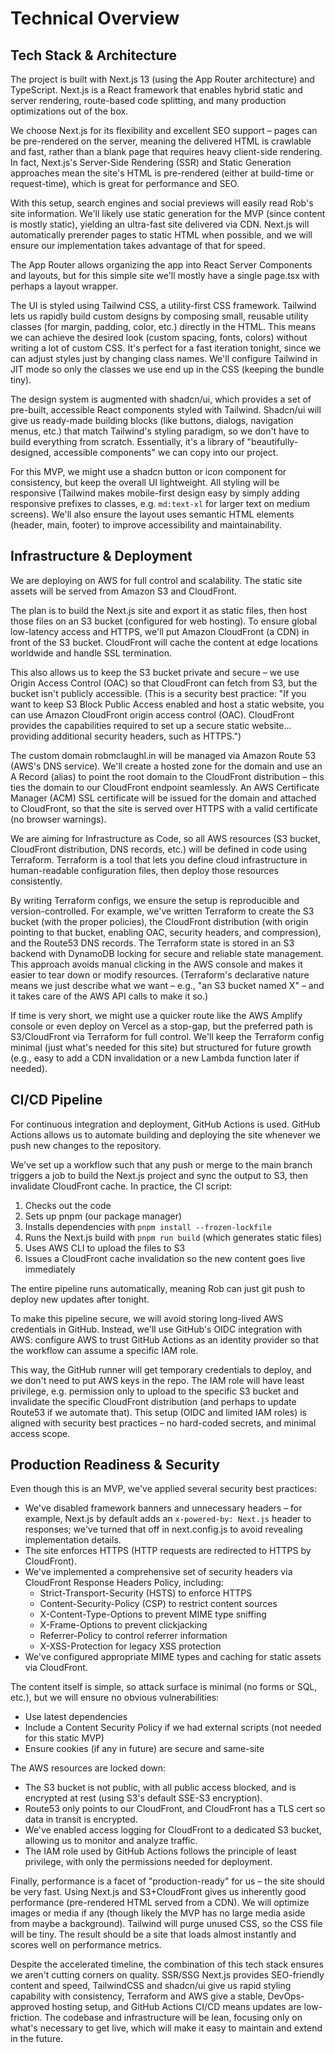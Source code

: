 # Technical Overview

## Tech Stack & Architecture

The project is built with Next.js 13 (using the App Router architecture) and TypeScript. Next.js is a React framework that enables hybrid static and server rendering, route-based code splitting, and many production optimizations out of the box.

We choose Next.js for its flexibility and excellent SEO support – pages can be pre-rendered on the server, meaning the delivered HTML is crawlable and fast, rather than a blank page that requires heavy client-side rendering. In fact, Next.js's Server-Side Rendering (SSR) and Static Generation approaches mean the site's HTML is pre-rendered (either at build-time or request-time), which is great for performance and SEO.

With this setup, search engines and social previews will easily read Rob's site information. We'll likely use static generation for the MVP (since content is mostly static), yielding an ultra-fast site delivered via CDN. Next.js will automatically prerender pages to static HTML when possible, and we will ensure our implementation takes advantage of that for speed.

The App Router allows organizing the app into React Server Components and layouts, but for this simple site we'll mostly have a single page.tsx with perhaps a layout wrapper.

The UI is styled using Tailwind CSS, a utility-first CSS framework. Tailwind lets us rapidly build custom designs by composing small, reusable utility classes (for margin, padding, color, etc.) directly in the HTML. This means we can achieve the desired look (custom spacing, fonts, colors) without writing a lot of custom CSS. It's perfect for a fast iteration tonight, since we can adjust styles just by changing class names. We'll configure Tailwind in JIT mode so only the classes we use end up in the CSS (keeping the bundle tiny).

The design system is augmented with shadcn/ui, which provides a set of pre-built, accessible React components styled with Tailwind. Shadcn/ui will give us ready-made building blocks (like buttons, dialogs, navigation menus, etc.) that match Tailwind's styling paradigm, so we don't have to build everything from scratch. Essentially, it's a library of "beautifully-designed, accessible components" we can copy into our project.

For this MVP, we might use a shadcn button or icon component for consistency, but keep the overall UI lightweight. All styling will be responsive (Tailwind makes mobile-first design easy by simply adding responsive prefixes to classes, e.g. `md:text-xl` for larger text on medium screens). We'll also ensure the layout uses semantic HTML elements (header, main, footer) to improve accessibility and maintainability.

## Infrastructure & Deployment

We are deploying on AWS for full control and scalability. The static site assets will be served from Amazon S3 and CloudFront.

The plan is to build the Next.js site and export it as static files, then host those files on an S3 bucket (configured for web hosting). To ensure global low-latency access and HTTPS, we'll put Amazon CloudFront (a CDN) in front of the S3 bucket. CloudFront will cache the content at edge locations worldwide and handle SSL termination.

This also allows us to keep the S3 bucket private and secure – we use Origin Access Control (OAC) so that CloudFront can fetch from S3, but the bucket isn't publicly accessible. (This is a security best practice: "If you want to keep S3 Block Public Access enabled and host a static website, you can use Amazon CloudFront origin access control (OAC). CloudFront provides the capabilities required to set up a secure static website... providing additional security headers, such as HTTPS.")

The custom domain robmclaughl.in will be managed via Amazon Route 53 (AWS's DNS service). We'll create a hosted zone for the domain and use an A Record (alias) to point the root domain to the CloudFront distribution – this ties the domain to our CloudFront endpoint seamlessly. An AWS Certificate Manager (ACM) SSL certificate will be issued for the domain and attached to CloudFront, so that the site is served over HTTPS with a valid certificate (no browser warnings).

We are aiming for Infrastructure as Code, so all AWS resources (S3 bucket, CloudFront distribution, DNS records, etc.) will be defined in code using Terraform. Terraform is a tool that lets you define cloud infrastructure in human-readable configuration files, then deploy those resources consistently.

By writing Terraform configs, we ensure the setup is reproducible and version-controlled. For example, we've written Terraform to create the S3 bucket (with the proper policies), the CloudFront distribution (with origin pointing to that bucket, enabling OAC, security headers, and compression), and the Route53 DNS records. The Terraform state is stored in an S3 backend with DynamoDB locking for secure and reliable state management. This approach avoids manual clicking in the AWS console and makes it easier to tear down or modify resources. (Terraform's declarative nature means we just describe what we want – e.g., "an S3 bucket named X" – and it takes care of the AWS API calls to make it so.)

If time is very short, we might use a quicker route like the AWS Amplify console or even deploy on Vercel as a stop-gap, but the preferred path is S3/CloudFront via Terraform for full control. We'll keep the Terraform config minimal (just what's needed for this site) but structured for future growth (e.g., easy to add a CDN invalidation or a new Lambda function later if needed).

## CI/CD Pipeline

For continuous integration and deployment, GitHub Actions is used. GitHub Actions allows us to automate building and deploying the site whenever we push new changes to the repository.

We've set up a workflow such that any push or merge to the main branch triggers a job to build the Next.js project and sync the output to S3, then invalidate CloudFront cache. In practice, the CI script:

1. Checks out the code
2. Sets up pnpm (our package manager)
3. Installs dependencies with `pnpm install --frozen-lockfile`
4. Runs the Next.js build with `pnpm run build` (which generates static files)
5. Uses AWS CLI to upload the files to S3
6. Issues a CloudFront cache invalidation so the new content goes live immediately

The entire pipeline runs automatically, meaning Rob can just git push to deploy new updates after tonight.

To make this pipeline secure, we will avoid storing long-lived AWS credentials in GitHub. Instead, we'll use GitHub's OIDC integration with AWS: configure AWS to trust GitHub Actions as an identity provider so that the workflow can assume a specific IAM role.

This way, the GitHub runner will get temporary credentials to deploy, and we don't need to put AWS keys in the repo. The IAM role will have least privilege, e.g. permission only to upload to the specific S3 bucket and invalidate the specific CloudFront distribution (and perhaps to update Route53 if we automate that). This setup (OIDC and limited IAM roles) is aligned with security best practices – no hard-coded secrets, and minimal access scope.

## Production Readiness & Security

Even though this is an MVP, we've applied several security best practices:

- We've disabled framework banners and unnecessary headers – for example, Next.js by default adds an `x-powered-by: Next.js` header to responses; we've turned that off in next.config.js to avoid revealing implementation details.
- The site enforces HTTPS (HTTP requests are redirected to HTTPS by CloudFront).
- We've implemented a comprehensive set of security headers via CloudFront Response Headers Policy, including:
  - Strict-Transport-Security (HSTS) to enforce HTTPS
  - Content-Security-Policy (CSP) to restrict content sources
  - X-Content-Type-Options to prevent MIME type sniffing
  - X-Frame-Options to prevent clickjacking
  - Referrer-Policy to control referrer information
  - X-XSS-Protection for legacy XSS protection
- We've configured appropriate MIME types and caching for static assets via CloudFront.

The content itself is simple, so attack surface is minimal (no forms or SQL, etc.), but we will ensure no obvious vulnerabilities:
- Use latest dependencies
- Include a Content Security Policy if we had external scripts (not needed for this static MVP)
- Ensure cookies (if any in future) are secure and same-site

The AWS resources are locked down:
- The S3 bucket is not public, with all public access blocked, and is encrypted at rest (using S3's default SSE-S3 encryption).
- Route53 only points to our CloudFront, and CloudFront has a TLS cert so data in transit is encrypted.
- We've enabled access logging for CloudFront to a dedicated S3 bucket, allowing us to monitor and analyze traffic.
- The IAM role used by GitHub Actions follows the principle of least privilege, with only the permissions needed for deployment.

Finally, performance is a facet of "production-ready" for us – the site should be very fast. Using Next.js and S3+CloudFront gives us inherently good performance (pre-rendered HTML served from a CDN). We will optimize images or media if any (though likely the MVP has no large media aside from maybe a background). Tailwind will purge unused CSS, so the CSS file will be tiny. The result should be a site that loads almost instantly and scores well on performance metrics.

Despite the accelerated timeline, the combination of this tech stack ensures we aren't cutting corners on quality. SSR/SSG Next.js provides SEO-friendly content and speed, TailwindCSS and shadcn/ui give us rapid styling capability with consistency, Terraform and AWS give a stable, DevOps-approved hosting setup, and GitHub Actions CI/CD means updates are low-friction. The codebase and infrastructure will be lean, focusing only on what's necessary to get live, which will make it easy to maintain and extend in the future.
